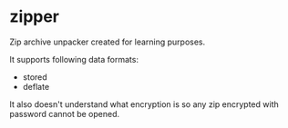 # zipper
Zip archive unpacker created for learning purposes.

It supports following data formats:
- stored
- deflate

It also doesn't understand what encryption is so any zip encrypted with password cannot be opened.